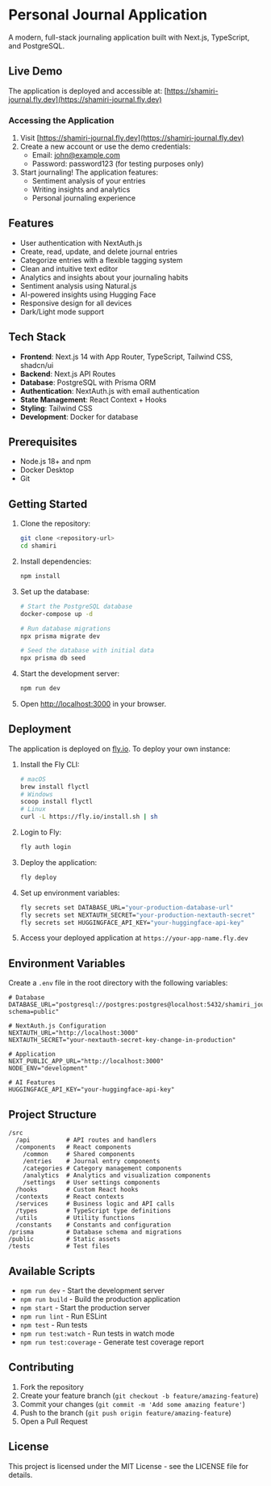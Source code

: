 # Personal Journal Application

A modern, full-stack journaling application built with Next.js, TypeScript, and PostgreSQL.

## Live Demo

The application is deployed and accessible at: [https://shamiri-journal.fly.dev](https://shamiri-journal.fly.dev)

### Accessing the Application

1. Visit [https://shamiri-journal.fly.dev](https://shamiri-journal.fly.dev)
2. Create a new account or use the demo credentials:
   - Email: john@example.com
   - Password: password123 (for testing purposes only)
3. Start journaling! The application features:
   - Sentiment analysis of your entries
   - Writing insights and analytics
   - Personal journaling experience

## Features

- User authentication with NextAuth.js
- Create, read, update, and delete journal entries
- Categorize entries with a flexible tagging system
- Clean and intuitive text editor
- Analytics and insights about your journaling habits
- Sentiment analysis using Natural.js
- AI-powered insights using Hugging Face
- Responsive design for all devices
- Dark/Light mode support

## Tech Stack

- **Frontend**: Next.js 14 with App Router, TypeScript, Tailwind CSS, shadcn/ui
- **Backend**: Next.js API Routes
- **Database**: PostgreSQL with Prisma ORM
- **Authentication**: NextAuth.js with email authentication
- **State Management**: React Context + Hooks
- **Styling**: Tailwind CSS
- **Development**: Docker for database

## Prerequisites

- Node.js 18+ and npm
- Docker Desktop
- Git

## Getting Started

1. Clone the repository:
   ```bash
   git clone <repository-url>
   cd shamiri
   ```

2. Install dependencies:
   ```bash
   npm install
   ```

3. Set up the database:
   ```bash
   # Start the PostgreSQL database
   docker-compose up -d

   # Run database migrations
   npx prisma migrate dev

   # Seed the database with initial data
   npx prisma db seed
   ```

4. Start the development server:
   ```bash
   npm run dev
   ```

5. Open [http://localhost:3000](http://localhost:3000) in your browser.

## Deployment

The application is deployed on [fly.io](https://fly.io). To deploy your own instance:

1. Install the Fly CLI:
   ```bash
   # macOS
   brew install flyctl
   # Windows
   scoop install flyctl
   # Linux
   curl -L https://fly.io/install.sh | sh
   ```

2. Login to Fly:
   ```bash
   fly auth login
   ```

3. Deploy the application:
   ```bash
   fly deploy
   ```

4. Set up environment variables:
   ```bash
   fly secrets set DATABASE_URL="your-production-database-url"
   fly secrets set NEXTAUTH_SECRET="your-production-nextauth-secret"
   fly secrets set HUGGINGFACE_API_KEY="your-huggingface-api-key"
   ```

5. Access your deployed application at `https://your-app-name.fly.dev`

## Environment Variables

Create a `.env` file in the root directory with the following variables:

```env
# Database
DATABASE_URL="postgresql://postgres:postgres@localhost:5432/shamiri_journal?schema=public"

# NextAuth.js Configuration
NEXTAUTH_URL="http://localhost:3000"
NEXTAUTH_SECRET="your-nextauth-secret-key-change-in-production"

# Application
NEXT_PUBLIC_APP_URL="http://localhost:3000"
NODE_ENV="development"

# AI Features
HUGGINGFACE_API_KEY="your-huggingface-api-key"
```

## Project Structure

```
/src
  /api          # API routes and handlers
  /components   # React components
    /common     # Shared components
    /entries    # Journal entry components
    /categories # Category management components
    /analytics  # Analytics and visualization components
    /settings   # User settings components
  /hooks        # Custom React hooks
  /contexts     # React contexts
  /services     # Business logic and API calls
  /types        # TypeScript type definitions
  /utils        # Utility functions
  /constants    # Constants and configuration
/prisma         # Database schema and migrations
/public         # Static assets
/tests          # Test files
```

## Available Scripts

- `npm run dev` - Start the development server
- `npm run build` - Build the production application
- `npm start` - Start the production server
- `npm run lint` - Run ESLint
- `npm test` - Run tests
- `npm run test:watch` - Run tests in watch mode
- `npm run test:coverage` - Generate test coverage report

## Contributing

1. Fork the repository
2. Create your feature branch (`git checkout -b feature/amazing-feature`)
3. Commit your changes (`git commit -m 'Add some amazing feature'`)
4. Push to the branch (`git push origin feature/amazing-feature`)
5. Open a Pull Request

## License

This project is licensed under the MIT License - see the LICENSE file for details.
